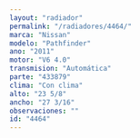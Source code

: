 ```yaml
---
layout: "radiador"
permalink: "/radiadores/4464/"
marca: "Nissan"
modelo: "Pathfinder"
ano: "2011"
motor: "V6 4.0"
transmision: "Automática"
parte: "433879"
clima: "Con clima"
alto: "23 5/8"
ancho: "27 3/16"
observaciones: ""
id: "4464"
---
```


